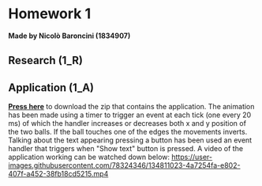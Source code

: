 # Homework 1
**Made by Nicolò Baroncini (1834907)**

## Research (1_R)

## Application (1_A)
**[Press here](https://drive.google.com/file/d/146lz_b4jEahGEgQvEOlwN5E4a-8d3i3q/view?usp=sharing)** to download the zip that contains the application.
The animation has been made using a timer to trigger an event at each tick (one every 20 ms) of which the handler increases or decreases both x and y position of the two balls. If the ball touches one of the edges the movements inverts.
Talking about the text appearing pressing a button has been used an event handler that triggers when "Show text" button is pressed.
A video of the application working can be watched down below:
https://user-images.githubusercontent.com/78324346/134811023-4a7254fa-e802-407f-a452-38fb18cd5215.mp4

